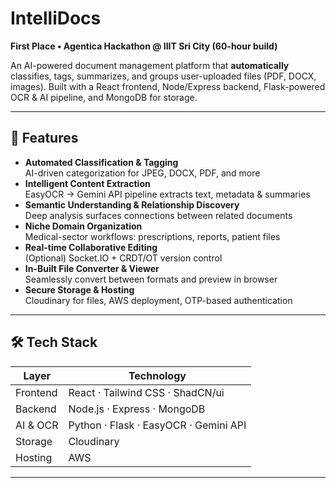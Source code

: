 # IntelliDocs

**First Place • Agentica Hackathon @ IIIT Sri City (60-hour build)**  

An AI-powered document management platform that **automatically** classifies, tags, summarizes, and groups user-uploaded files (PDF, DOCX, images). Built with a React frontend, Node/Express backend, Flask-powered OCR & AI pipeline, and MongoDB for storage.

---

## 🚀 Features

- **Automated Classification & Tagging**  
  AI-driven categorization for JPEG, DOCX, PDF, and more  
- **Intelligent Content Extraction**  
  EasyOCR → Gemini API pipeline extracts text, metadata & summaries  
- **Semantic Understanding & Relationship Discovery**  
  Deep analysis surfaces connections between related documents  
- **Niche Domain Organization**  
  Medical-sector workflows: prescriptions, reports, patient files  
- **Real-time Collaborative Editing**  
  (Optional) Socket.IO + CRDT/OT version control  
- **In-Built File Converter & Viewer**  
  Seamlessly convert between formats and preview in browser  
- **Secure Storage & Hosting**  
  Cloudinary for files, AWS deployment, OTP-based authentication  

---

## 🛠 Tech Stack

| Layer          | Technology                          |
| -------------- | ----------------------------------- |
| Frontend       | React · Tailwind CSS · ShadCN/ui    |
| Backend        | Node.js · Express · MongoDB         |
| AI & OCR       | Python · Flask · EasyOCR · Gemini API |
| Storage        | Cloudinary                          |
| Hosting        | AWS       |

---
